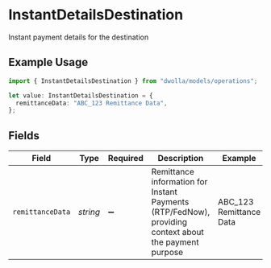 # InstantDetailsDestination

Instant payment details for the destination

## Example Usage

```typescript
import { InstantDetailsDestination } from "dwolla/models/operations";

let value: InstantDetailsDestination = {
  remittanceData: "ABC_123 Remittance Data",
};
```

## Fields

| Field                                                                                                 | Type                                                                                                  | Required                                                                                              | Description                                                                                           | Example                                                                                               |
| ----------------------------------------------------------------------------------------------------- | ----------------------------------------------------------------------------------------------------- | ----------------------------------------------------------------------------------------------------- | ----------------------------------------------------------------------------------------------------- | ----------------------------------------------------------------------------------------------------- |
| `remittanceData`                                                                                      | *string*                                                                                              | :heavy_minus_sign:                                                                                    | Remittance information for Instant Payments (RTP/FedNow), providing context about the payment purpose | ABC_123 Remittance Data                                                                               |